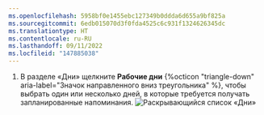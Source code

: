 ```yaml
---
ms.openlocfilehash: 5958bf0e1455ebc127349b0ddda6d655a9bf825a
ms.sourcegitcommit: 6edb015070d3f0fda4525c6c931f1324626345dc
ms.translationtype: HT
ms.contentlocale: ru-RU
ms.lasthandoff: 09/11/2022
ms.locfileid: "147885038"
---
```

1. В разделе «Дни» щелкните **Рабочие дни** {%octicon "triangle-down" aria-label="Значок направленного вниз треугольника" %}, чтобы выбрать один или несколько дней, в которые требуется получать запланированные напоминания.
![Раскрывающийся список «Дни»](/assets/images/help/settings/scheduled-reminders-days.png)
